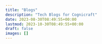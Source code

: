 ```yaml
---
title: "Blogs"
description: "Tech Blogs for Cognicraft"
date: 2023-08-30T08:49:55+00:00
lastmod: 2023-10-30T08:49:55+00:00
draft: false
images: []
---
```

